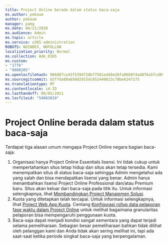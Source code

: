 ```yaml
---
title: Project Online berada dalam status baca-saja
ms.author: pebaum
author: pebaum
manager: pamg
ms.date: 04/21/2020
ms.audience: Admin
ms.topic: article
ms.service: o365-administration
ROBOTS: NOINDEX, NOFOLLOW
localization_priority: Normal
ms.collection: Adm_O365
ms.custom:
- "1776"
- "9000205"
ms.openlocfilehash: 988d87ca43f5394728b77561edd8e26fa0668f4ad876a5fcd09cf739092a4d6d
ms.sourcegitcommit: b5f7da89a650d2915dc652449623c78be6247175
ms.translationtype: MT
ms.contentlocale: id-ID
ms.lasthandoff: 08/05/2021
ms.locfileid: "54063019"
---
```

# <a name="project-online-is-in-a-read-only-state"></a>Project Online berada dalam status baca-saja

Terdapat tiga alasan umum mengapa Project Online negara bagian baca-saja:

1. Organisasi hanya Project Online Essentials lisensi. Ini tidak cukup untuk mempertahankan situs tetap hidup dan situs akan tetap tersedia. Kami menempatkan situs di status baca-saja sehingga Admin mengetahui ada yang salah dan bisa mendapatkan lisensi yang benar. Admin harus menambahkan lisensi Project Online Professional dan/atau Premium baru. Situs akan keluar dari baca-saja pada titik itu. Untuk informasi selengkapnya, lihat [Membandingkan Project Manajemen Solusi](https://products.office.com/project/compare-microsoft-project-management-software?tab=1).
2. Kuota yang ditetapkan telah tercapai. Untuk informasi selengkapnya, lihat [Project Web App Kuota](https://docs.microsoft.com/projectonline/tune-project-online-performance#project-web-app-quota). Centang [Konfigurasi rollup data pelaporan fase waktu dalam Project Online](https://docs.microsoft.com/ProjectOnline/configure-rollup-of-timephased-reporting-data-in-project-online) untuk melihat bagaimana granularitas pelaporan bisa mempengaruhi penggunaan kuota.
3. Baca-saja dapat menjadi kondisi sangat sementara yang dapat terjadi selama pemeliharaan. Sebagian besar pemeliharaan bahkan tidak dilihat oleh pelanggan kami dan Anda tidak akan sering melihat ini, tapi ada saat-saat ketika periode singkat baca-saja yang berpengalaman.
